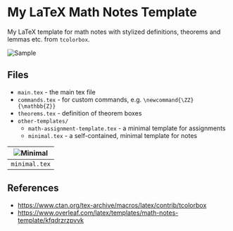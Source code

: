 # My LaTeX Math Notes Template
My LaTeX template for math notes with stylized definitions, theorems and lemmas etc. from `tcolorbox`.

![Sample](img/sample.png)

## Files
* `main.tex` - the main tex file
* `commands.tex` - for custom commands, e.g. `\newcommand{\ZZ}{\mathbb{Z}}`
* `theorems.tex` - definition of theorem boxes
* `other-templates/`
  * `math-assignment-template.tex` - a minimal template for assignments
  * `minimal.tex` - a self-contained, minimal template for notes
 
| ![Minimal](img/minimal.png) |
|:--:|
|`minimal.tex`|
 


## References
* https://www.ctan.org/tex-archive/macros/latex/contrib/tcolorbox
* https://www.overleaf.com/latex/templates/math-notes-template/kfqdrzrzpvvk
